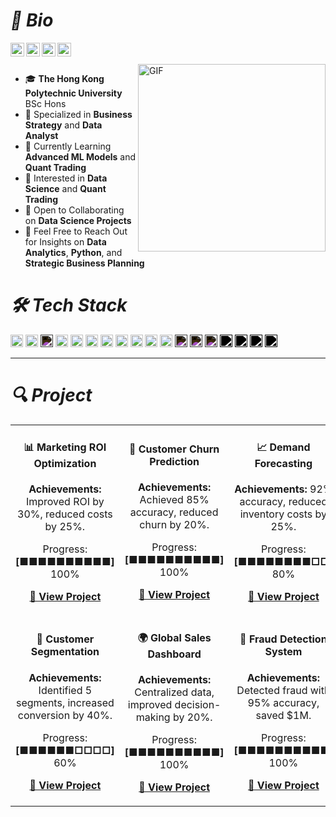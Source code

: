 #  *👋 Bio* 

<p align="left">
<a href="https://linkedin.com/in/your-profile">
  <img align="left" alt="LinkedIn" width="22px" src="https://cdn.jsdelivr.net/npm/simple-icons@3.12.2/icons/linkedin.svg" />
</a>
<a href="https://github.com/your-github">
  <img align="left" alt="Github" width="22px" src="https://cdn.jsdelivr.net/npm/simple-icons@3.12.2/icons/github.svg" />
</a>
<a href="mailto:your.email@gmail.com">
  <img align="left" alt="Email" width="22px" src="https://cdn.jsdelivr.net/npm/simple-icons@3.12.2/icons/gmail.svg" />
</a>
<a href="https://tableau.com/your-profile">
  <img align="left" alt="Tableau" width="22px" src="https://cdn.jsdelivr.net/npm/simple-icons@3.12.2/icons/tableau.svg" />
</a>
</p>

<br />
<br />

<img align="right" alt="GIF" width="300px" src="https://media.giphy.com/media/SWoSkN6DxTszqIKEqv/giphy.gif" />


- 🎓 **The Hong Kong Polytechnic University** BSc Hons
- 💼 Specialized in **Business Strategy** and **Data Analyst**
- 🌱 Currently Learning **Advanced ML Models** and **Quant Trading**
- 🤔 Interested in **Data Science** and **Quant Trading**
- 💚 Open to Collaborating on **Data Science Projects**
- 💬 Feel Free to Reach Out for Insights on **Data Analytics**, **Python**, and **Strategic Business Planning**


# *🛠️ Tech Stack*  

<code><img height="20" src="https://cdn.jsdelivr.net/npm/simple-icons@3.12.2/icons/python.svg"></code>
<code><img height="20" src="https://cdn.jsdelivr.net/npm/simple-icons@3.12.2/icons/mysql.svg"></code>
<code><img height="20" src="https://cdn.jsdelivr.net/npm/simple-icons@3.12.2/icons/mongodb.svg" style="filter: invert(1);"></code>
<code><img height="20" src="https://cdn.jsdelivr.net/npm/simple-icons@3.12.2/icons/tableau.svg"></code>
<code><img height="20" src="https://cdn.jsdelivr.net/npm/simple-icons@3.12.2/icons/powerbi.svg"></code>
<code><img height="20" src="https://cdn.jsdelivr.net/npm/simple-icons@3.12.2/icons/jupyter.svg"></code>
<code><img height="20" src="https://cdn.jsdelivr.net/npm/simple-icons@3.12.2/icons/git.svg"></code>
<code><img height="20" src="https://cdn.jsdelivr.net/npm/simple-icons@3.12.2/icons/tensorflow.svg"></code>
<code><img height="20" src="https://cdn.jsdelivr.net/npm/simple-icons@3.12.2/icons/amazonaws.svg"></code>
<code><img height="20" src="https://cdn.jsdelivr.net/npm/simple-icons@3.12.2/icons/googlecloud.svg"></code>
<code><img height="20" src="https://cdn.jsdelivr.net/npm/simple-icons@3.12.2/icons/apachekafka.svg"></code>
<code><img height="20" src="https://cdn.jsdelivr.net/npm/simple-icons@3.12.2/icons/microsoftword.svg" style="filter: invert(1);"></code>
<code><img height="20" src="https://cdn.jsdelivr.net/npm/simple-icons@3.12.2/icons/microsoftpowerpoint.svg" style="filter: invert(1);"></code>
<code><img height="20" src="https://cdn.jsdelivr.net/npm/simple-icons@3.12.2/icons/microsoftexcel.svg" style="filter: invert(1);"></code>
<code><img height="20" src="https://cdn.jsdelivr.net/npm/simple-icons@3.12.2/icons/pytorch.svg" style="filter: brightness(0) saturate(100%);"></code>
<code><img height="20" src="https://upload.wikimedia.org/wikipedia/commons/0/05/Scikit_learn_logo_small.svg" style="filter: brightness(0) saturate(100%);"></code>
<code><img height="20" src="https://upload.wikimedia.org/wikipedia/commons/8/84/Matplotlib_icon.svg" style="filter: brightness(0) saturate(100%);"></code>
<code><img height="20" src="https://seaborn.pydata.org/_static/logo-wide-lightbg.svg" style="filter: brightness(0) saturate(100%);"></code>







---

# *🔍 Project*

<table>
  <tr>
    <td>
      <h4 align="center">📊 Marketing ROI Optimization</h4>
      <p align="center"><b>Achievements:</b> Improved ROI by 30%, reduced costs by 25%.</p>
      <p align="center">Progress: <b>[■■■■■■■■■■]</b> 100%</p>
      <p align="center"><a href="https://github.com/your-github/marketing-roi"><b>🔗 View Project</b></a></p>
    </td>
    <td>
      <h4 align="center">🤖 Customer Churn Prediction</h4>
      <p align="center"><b>Achievements:</b> Achieved 85% accuracy, reduced churn by 20%.</p>
      <p align="center">Progress: <b>[■■■■■■■■■■]</b> 100%</p>
      <p align="center"><a href="https://github.com/your-github/churn-prediction"><b>🔗 View Project</b></a></p>
    </td>
    <td>
      <h4 align="center">📈 Demand Forecasting</h4>
      <p align="center"><b>Achievements:</b> 92% accuracy, reduced inventory costs by 25%.</p>
      <p align="center">Progress: <b>[■■■■■■■■□□]</b> 80%</p>
      <p align="center"><a href="https://github.com/your-github/demand-forecast"><b>🔗 View Project</b></a></p>
    </td>
  </tr>
  <tr>
    <td>
      <h4 align="center">👥 Customer Segmentation</h4>
      <p align="center"><b>Achievements:</b> Identified 5 segments, increased conversion by 40%.</p>
      <p align="center">Progress: <b>[■■■■■■□□□□]</b> 60%</p>
      <p align="center"><a href="https://github.com/your-github/customer-segmentation"><b>🔗 View Project</b></a></p>
    </td>
    <td>
      <h4 align="center">🌍 Global Sales Dashboard</h4>
      <p align="center"><b>Achievements:</b> Centralized data, improved decision-making by 20%.</p>
      <p align="center">Progress: <b>[■■■■■■■■■■]</b> 100%</p>
      <p align="center"><a href="https://github.com/your-github/global-sales-dashboard"><b>🔗 View Project</b></a></p>
    </td>
    <td>
      <h4 align="center">🏦 Fraud Detection System</h4>
      <p align="center"><b>Achievements:</b> Detected fraud with 95% accuracy, saved $1M.</p>
      <p align="center">Progress: <b>[■■■■■■■■■■]</b> 100%</p>
      <p align="center"><a href="https://github.com/your-github/fraud-detection"><b>🔗 View Project</b></a></p>
    </td>
  </tr>
</table>
